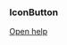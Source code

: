 ### IconButton

<a href="http://www.material-ui.com/#/components/icons" target="_blank">Open help</a>